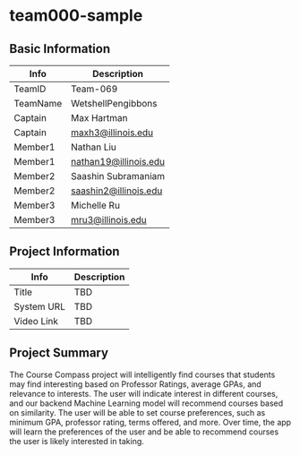 # team000-sample

## Basic Information

|   Info      |        Description     |
| ----------- | ---------------------- |
| TeamID      |        Team-069        |
| TeamName    |         WetshellPengibbons         |
| Captain     |       Max Hartman     |
| Captain     |  maxh3@illinois.edu  |
| Member1     |        Nathan Liu       |
| Member1     |   nathan19@illinois.edu  |
| Member2     |            Saashin Subramaniam             |
| Member2     |          saashin2@illinois.edu              |
| Member3     |            Michelle Ru            |
| Member3     |              mru3@illinois.edu          |

## Project Information

|   Info      |        Description     |
| ----------- | ---------------------- |
|  Title      |       TBD     |
| System URL  |      TBD    |
| Video Link  |      TBD     |

## Project Summary
The Course Compass project will intelligently find courses that students may find interesting based on Professor Ratings, average GPAs, and relevance to interests. The user will indicate interest in different courses, and our backend Machine Learning model will recommend courses based on similarity. The user will be able to set course preferences, such as minimum GPA, professor rating, terms offered, and more. Over time, the app will learn the preferences of the user and be able to recommend courses the user is likely interested in taking.

